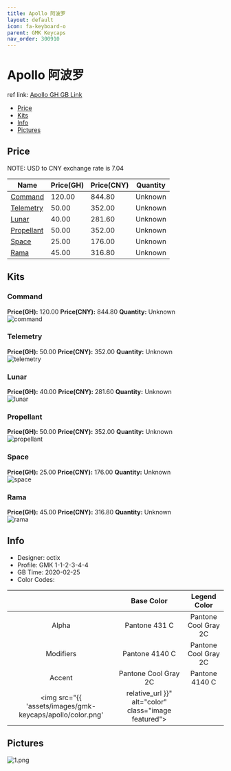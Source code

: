 ```yaml
---
title: Apollo 阿波罗
layout: default
icon: fa-keyboard-o
parent: GMK Keycaps
nav_order: 300910
---
```


# Apollo 阿波罗

ref link: [Apollo GH GB Link](https://geekhack.org/index.php?topic=104800.0)  
* [Price](#price)  
* [Kits](#kits)  
* [Info](#info)  
* [Pictures](#pictures)  


## Price  
NOTE: USD to CNY exchange rate is 7.04

| Name          | Price(GH)    |  Price(CNY) | Quantity |
| ------------- | ------------ |  ---------- | -------- |
|[Command](#command)|120.00|844.80|Unknown|
|[Telemetry](#telemetry)|50.00|352.00|Unknown|
|[Lunar](#lunar)|40.00|281.60|Unknown|
|[Propellant](#propellant)|50.00|352.00|Unknown|
|[Space](#space)|25.00|176.00|Unknown|
|[Rama](#rama)|45.00|316.80|Unknown|


## Kits  
### Command  
**Price(GH):** 120.00    **Price(CNY):** 844.80    **Quantity:** Unknown  
<img src="{{ 'assets/images/gmk-keycaps/apollo/kits_pics/command.png' | relative_url }}" alt="command" class="image featured">

### Telemetry  
**Price(GH):** 50.00    **Price(CNY):** 352.00    **Quantity:** Unknown  
<img src="{{ 'assets/images/gmk-keycaps/apollo/kits_pics/telemetry.png' | relative_url }}" alt="telemetry" class="image featured">

### Lunar  
**Price(GH):** 40.00    **Price(CNY):** 281.60    **Quantity:** Unknown  
<img src="{{ 'assets/images/gmk-keycaps/apollo/kits_pics/lunar.png' | relative_url }}" alt="lunar" class="image featured">

### Propellant  
**Price(GH):** 50.00    **Price(CNY):** 352.00    **Quantity:** Unknown  
<img src="{{ 'assets/images/gmk-keycaps/apollo/kits_pics/propellant.png' | relative_url }}" alt="propellant" class="image featured">

### Space  
**Price(GH):** 25.00    **Price(CNY):** 176.00    **Quantity:** Unknown  
<img src="{{ 'assets/images/gmk-keycaps/apollo/kits_pics/space.png' | relative_url }}" alt="space" class="image featured">

### Rama  
**Price(GH):** 45.00    **Price(CNY):** 316.80    **Quantity:** Unknown  
<img src="{{ 'assets/images/gmk-keycaps/apollo/kits_pics/rama.jpg' | relative_url }}" alt="rama" class="image featured">


## Info  
* Designer: octix  
* Profile: GMK 1-1-2-3-4-4  
* GB Time: 2020-02-25  
* Color Codes:  

| |Base Color     | Legend Color
| :-------------: | :-------------: | :------------:
|Alpha|Pantone 431 C|Pantone Cool Gray 2C
|Modifiers|Pantone 4140 C|Pantone Cool Gray 2C
|Accent|Pantone Cool Gray 2C|Pantone 4140 C
<img src="{{ 'assets/images/gmk-keycaps/apollo/color.png' | relative_url }}" alt="color" class="image featured">


## Pictures  
<img src="{{ 'assets/images/gmk-keycaps/apollo/rendering_pics/1.png' | relative_url }}" alt="1.png" class="image featured">
